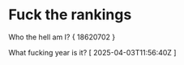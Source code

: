 # Fuck the rankings

Who the hell am I?
{ 18620702 }

What fucking year is it?
[ 2025-04-03T11:56:40Z ]
